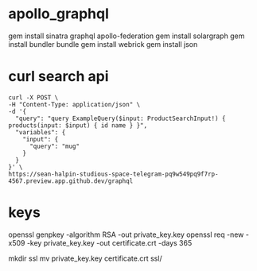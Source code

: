 # apollo_graphql

gem install sinatra graphql apollo-federation
gem install solargraph
gem install bundler bundle
gem install webrick
gem install json

# curl search api 

```
curl -X POST \
-H "Content-Type: application/json" \
-d '{
  "query": "query ExampleQuery($input: ProductSearchInput!) { products(input: $input) { id name } }",
  "variables": {
    "input": {
      "query": "mug"
    }
  }
}' \
https://sean-halpin-studious-space-telegram-pq9w549pq9f7rp-4567.preview.app.github.dev/graphql
```

# keys

openssl genpkey -algorithm RSA -out private_key.key
openssl req -new -x509 -key private_key.key -out certificate.crt -days 365

mkdir ssl
mv private_key.key certificate.crt ssl/

